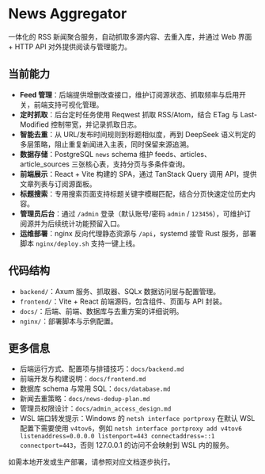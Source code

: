 # News Aggregator

一体化的 RSS 新闻聚合服务，自动抓取多源内容、去重入库，并通过 Web 界面 + HTTP API 对外提供阅读与管理能力。

## 当前能力
- **Feed 管理**：后端提供增删改查接口，维护订阅源状态、抓取频率与启用开关，前端支持可视化管理。
- **定时抓取**：后台定时任务使用 Reqwest 抓取 RSS/Atom，结合 ETag 与 Last-Modified 控制带宽，并记录抓取日志。
- **智能去重**：从 URL/发布时间规则到标题相似度，再到 DeepSeek 语义判定的多层策略，阻止重复新闻进入主表，同时保留来源追溯。
- **数据存储**：PostgreSQL `news` schema 维护 feeds、articles、article_sources 三张核心表，支持分页与多条件查询。
- **前端展示**：React + Vite 构建的 SPA，通过 TanStack Query 调用 API，提供文章列表与订阅源面板。
- **标题搜索**：专用搜索页面支持标题关键字模糊匹配，结合分页快速定位历史内容。
- **管理员后台**：通过 `/admin` 登录（默认账号/密码 `admin` / `123456`），可维护订阅源并为后续统计功能预留入口。
- **运维部署**：nginx 反向代理静态资源与 `/api`，systemd 接管 Rust 服务，部署脚本 `nginx/deploy.sh` 支持一键上线。

## 代码结构
- `backend/`：Axum 服务、抓取器、SQLx 数据访问层与配置管理。
- `frontend/`：Vite + React 前端源码，包含组件、页面与 API 封装。
- `docs/`：后端、前端、数据库与去重方案的详细说明。
- `nginx/`：部署脚本与示例配置。

## 更多信息
- 后端运行方式、配置项与排错技巧：`docs/backend.md`
- 前端开发与构建说明：`docs/frontend.md`
- 数据库 schema 与常用 SQL：`docs/database.md`
- 新闻去重策略：`docs/news-dedup-plan.md`
- 管理员权限设计：`docs/admin_access_design.md`
- WSL 端口转发提示：Windows 的 `netsh interface portproxy` 在默认 WSL 配置下需要使用 `v4tov6`，例如 `netsh interface portproxy add v4tov6 listenaddress=0.0.0.0 listenport=443 connectaddress=::1 connectport=443`，否则 127.0.0.1 的访问不会映射到 WSL 内的服务。

如需本地开发或生产部署，请参照对应文档逐步执行。
